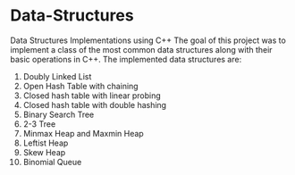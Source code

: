 # Data-Structures
Data Structures Implementations using C++
The goal of this project was to implement a class of the most common data structures along with their basic operations in C++. The implemented data structures are:
1. Doubly Linked List
2. Open Hash Table with chaining
3. Closed hash table with linear probing
4. Closed hash table with double hashing
5. Binary Search Tree
6. 2-3 Tree
7. Minmax Heap and Maxmin Heap
8. Leftist Heap
9. Skew Heap
10. Binomial Queue
